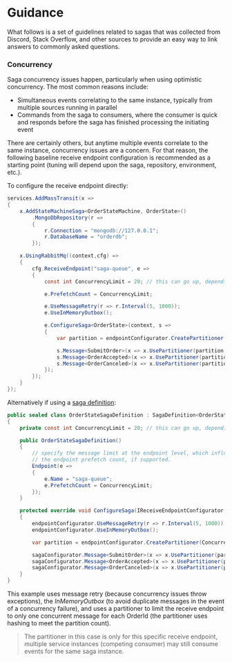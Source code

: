 # Guidance

What follows is a set of guidelines related to sagas that was collected from Discord, Stack Overflow, and other sources to provide an easy way to link answers to commonly asked questions.


### Concurrency

Saga concurrency issues happen, particularly when using optimistic concurrency. The most common reasons include:

- Simultaneous events correlating to the same instance, typically from multiple sources running in parallel
- Commands from the saga to consumers, where the consumer is quick and responds before the saga has finished processing the initiating event

There are certainly others, but anytime multiple events correlate to the same instance, concurrency issues are a concern. For that reason, the following baseline receive endpoint configuration is recommended as a starting point (tuning will depend upon the saga, repository, environment, etc.).

To configure the receive endpoint directly:

```csharp
services.AddMassTransit(x =>
{
    x.AddStateMachineSaga<OrderStateMachine, OrderState>()
        .MongoDbRepository(r =>
        {
            r.Connection = "mongodb://127.0.0.1";
            r.DatabaseName = "orderdb";
        });

    x.UsingRabbitMq((context,cfg) =>
    {
        cfg.ReceiveEndpoint("saga-queue", e =>
        {
            const int ConcurrencyLimit = 20; // this can go up, depending upon the database capacity

            e.PrefetchCount = ConcurrencyLimit;

            e.UseMessageRetry(r => r.Interval(5, 1000));
            e.UseInMemoryOutbox();

            e.ConfigureSaga<OrderState>(context, s =>
            {
                var partition = endpointConfigurator.CreatePartitioner(ConcurrencyLimit);

                s.Message<SubmitOrder>(x => x.UsePartitioner(partition, m => m.Message.OrderId));
                s.Message<OrderAccepted>(x => x.UsePartitioner(partition, m => m.Message.OrderId));
                s.Message<OrderCanceled>(x => x.UsePartitioner(partition, m => m.Message.OrderId));
            });
        });
    }
});
```

Alternatively if using a [saga definition](/documentation/patterns/saga#definition):

```csharp
public sealed class OrderStateSagaDefinition : SagaDefinition<OrderState>
{
    private const int ConcurrencyLimit = 20; // this can go up, depending upon the database capacity

    public OrderStateSagaDefinition()
    {
        // specify the message limit at the endpoint level, which influences
        // the endpoint prefetch count, if supported.
        Endpoint(e =>
        {
            e.Name = "saga-queue";
            e.PrefetchCount = ConcurrencyLimit;
        });
    }

    protected override void ConfigureSaga(IReceiveEndpointConfigurator endpointConfigurator, ISagaConfigurator<OrderState> sagaConfigurator)
    {
        endpointConfigurator.UseMessageRetry(r => r.Interval(5, 1000));
        endpointConfigurator.UseInMemoryOutbox();

        var partition = endpointConfigurator.CreatePartitioner(ConcurrencyLimit);

        sagaConfigurator.Message<SubmitOrder>(x => x.UsePartitioner(partition, m => m.Message.OrderId));
        sagaConfigurator.Message<OrderAccepted>(x => x.UsePartitioner(partition, m => m.Message.OrderId));
        sagaConfigurator.Message<OrderCanceled>(x => x.UsePartitioner(partition, m => m.Message.OrderId));
    }
}
```

This example uses message retry (because concurrency issues throw exceptions), the _InMemoryOutbox_ (to avoid duplicate messages in the event of a concurrency failure), and uses a partitioner to limit the receive endpoint to only one concurrent message for each OrderId (the partitioner uses hashing to meet the partition count). 

> The partitioner in this case is only for this specific receive endpoint, multiple service instances (competing consumer) may still consume events for the same saga instance.

